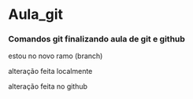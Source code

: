 # Aula_git
### Comandos git finalizando aula de git e github


estou no novo ramo (branch)

alteração feita localmente

alteração feita no github
